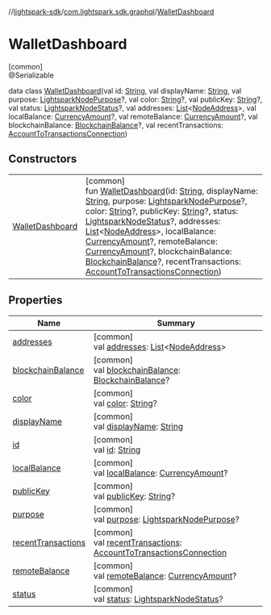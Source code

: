 //[lightspark-sdk](../../../index.md)/[com.lightspark.sdk.graphql](../index.md)/[WalletDashboard](index.md)

# WalletDashboard

[common]\
@Serializable

data class [WalletDashboard](index.md)(val id: [String](https://kotlinlang.org/api/latest/jvm/stdlib/kotlin/-string/index.html), val displayName: [String](https://kotlinlang.org/api/latest/jvm/stdlib/kotlin/-string/index.html), val purpose: [LightsparkNodePurpose](../../com.lightspark.sdk.model/-lightspark-node-purpose/index.md)?, val color: [String](https://kotlinlang.org/api/latest/jvm/stdlib/kotlin/-string/index.html)?, val publicKey: [String](https://kotlinlang.org/api/latest/jvm/stdlib/kotlin/-string/index.html)?, val status: [LightsparkNodeStatus](../../com.lightspark.sdk.model/-lightspark-node-status/index.md)?, val addresses: [List](https://kotlinlang.org/api/latest/jvm/stdlib/kotlin.collections/-list/index.html)&lt;[NodeAddress](../../com.lightspark.sdk.model/-node-address/index.md)&gt;, val localBalance: [CurrencyAmount](../../com.lightspark.sdk.model/-currency-amount/index.md)?, val remoteBalance: [CurrencyAmount](../../com.lightspark.sdk.model/-currency-amount/index.md)?, val blockchainBalance: [BlockchainBalance](../../com.lightspark.sdk.model/-blockchain-balance/index.md)?, val recentTransactions: [AccountToTransactionsConnection](../../com.lightspark.sdk.model/-account-to-transactions-connection/index.md))

## Constructors

| | |
|---|---|
| [WalletDashboard](-wallet-dashboard.md) | [common]<br>fun [WalletDashboard](-wallet-dashboard.md)(id: [String](https://kotlinlang.org/api/latest/jvm/stdlib/kotlin/-string/index.html), displayName: [String](https://kotlinlang.org/api/latest/jvm/stdlib/kotlin/-string/index.html), purpose: [LightsparkNodePurpose](../../com.lightspark.sdk.model/-lightspark-node-purpose/index.md)?, color: [String](https://kotlinlang.org/api/latest/jvm/stdlib/kotlin/-string/index.html)?, publicKey: [String](https://kotlinlang.org/api/latest/jvm/stdlib/kotlin/-string/index.html)?, status: [LightsparkNodeStatus](../../com.lightspark.sdk.model/-lightspark-node-status/index.md)?, addresses: [List](https://kotlinlang.org/api/latest/jvm/stdlib/kotlin.collections/-list/index.html)&lt;[NodeAddress](../../com.lightspark.sdk.model/-node-address/index.md)&gt;, localBalance: [CurrencyAmount](../../com.lightspark.sdk.model/-currency-amount/index.md)?, remoteBalance: [CurrencyAmount](../../com.lightspark.sdk.model/-currency-amount/index.md)?, blockchainBalance: [BlockchainBalance](../../com.lightspark.sdk.model/-blockchain-balance/index.md)?, recentTransactions: [AccountToTransactionsConnection](../../com.lightspark.sdk.model/-account-to-transactions-connection/index.md)) |

## Properties

| Name | Summary |
|---|---|
| [addresses](addresses.md) | [common]<br>val [addresses](addresses.md): [List](https://kotlinlang.org/api/latest/jvm/stdlib/kotlin.collections/-list/index.html)&lt;[NodeAddress](../../com.lightspark.sdk.model/-node-address/index.md)&gt; |
| [blockchainBalance](blockchain-balance.md) | [common]<br>val [blockchainBalance](blockchain-balance.md): [BlockchainBalance](../../com.lightspark.sdk.model/-blockchain-balance/index.md)? |
| [color](color.md) | [common]<br>val [color](color.md): [String](https://kotlinlang.org/api/latest/jvm/stdlib/kotlin/-string/index.html)? |
| [displayName](display-name.md) | [common]<br>val [displayName](display-name.md): [String](https://kotlinlang.org/api/latest/jvm/stdlib/kotlin/-string/index.html) |
| [id](id.md) | [common]<br>val [id](id.md): [String](https://kotlinlang.org/api/latest/jvm/stdlib/kotlin/-string/index.html) |
| [localBalance](local-balance.md) | [common]<br>val [localBalance](local-balance.md): [CurrencyAmount](../../com.lightspark.sdk.model/-currency-amount/index.md)? |
| [publicKey](public-key.md) | [common]<br>val [publicKey](public-key.md): [String](https://kotlinlang.org/api/latest/jvm/stdlib/kotlin/-string/index.html)? |
| [purpose](purpose.md) | [common]<br>val [purpose](purpose.md): [LightsparkNodePurpose](../../com.lightspark.sdk.model/-lightspark-node-purpose/index.md)? |
| [recentTransactions](recent-transactions.md) | [common]<br>val [recentTransactions](recent-transactions.md): [AccountToTransactionsConnection](../../com.lightspark.sdk.model/-account-to-transactions-connection/index.md) |
| [remoteBalance](remote-balance.md) | [common]<br>val [remoteBalance](remote-balance.md): [CurrencyAmount](../../com.lightspark.sdk.model/-currency-amount/index.md)? |
| [status](status.md) | [common]<br>val [status](status.md): [LightsparkNodeStatus](../../com.lightspark.sdk.model/-lightspark-node-status/index.md)? |
